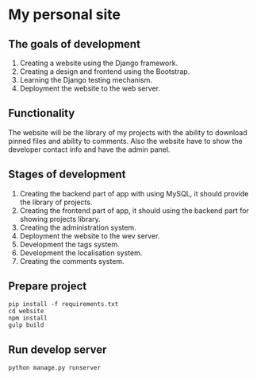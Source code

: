 # My personal site

## The goals of development
1. Creating a website using the Django framework.
1. Creating a design and frontend using the Bootstrap.
1. Learning the Django testing mechanism.
1. Deployment the website to the web server.


## Functionality

The website will be the library of my projects with the ability to download pinned files and ability to comments.
Also the website have to show the developer contact info and have the admin panel.   


## Stages of development

1. Creating the backend part of app with using MySQL, it should provide the library of projects. 
1. Creating the frontend part of app, it should using the backend part for showing projects library.
1. Creating the administration system. 
1. Deployment the website to the wev server.
1. Development the tags system.
1. Development the localisation system.
1. Creating the comments system. 


## Prepare project
```
pip install -f requirements.txt
cd website
npm install
gulp build
```

## Run develop server
```
python manage.py runserver
```
